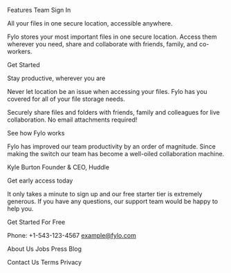 Features
Team
Sign In

All your files in one secure location, accessible anywhere.

Fylo stores your most important files in one secure location. 
Access them wherever you need, share and collaborate with friends, 
family, and co-workers.

Get Started

Stay productive, wherever you are

Never let location be an issue when accessing your files. Fylo has you 
covered for all of your file storage needs.

Securely share files and folders with friends, family and colleagues for 
live collaboration. No email attachments required!

See how Fylo works

Fylo has improved our team productivity by an order of magnitude. Since 
making the switch our team has become a well-oiled collaboration machine.

Kyle Burton
Founder & CEO, Huddle

Get early access today

It only takes a minute to sign up and our free starter tier is extremely generous. 
If you have any questions, our support team would be happy to help you.

Get Started For Free

Phone: +1-543-123-4567
example@fylo.com

About Us
Jobs
Press
Blog

Contact Us
Terms
Privacy